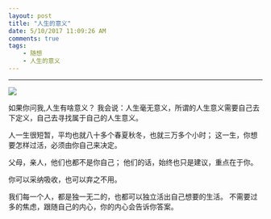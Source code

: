 ```yaml
---
layout: post
title: "人生的意义"
date: 5/10/2017 11:09:26 AM  
comments: true
tags: 
	- 随想 
	- 人生的意义
---
```

---
![](/assets/img/think_life_meaningful.jpg)

如果你问我,人生有啥意义？
我会说：人生毫无意义，所谓的人生意义需要自己去下定义，自己去寻找属于自己的人生意义。

人一生很短暂，平均也就八十多个春夏秋冬，也就三万多个小时；
这一生，你想要怎样过活，必须由你自己来决定。

父母，亲人，他们也都不是你自己；
他们的话，始终也只是建议，重点在于你。

你可以采纳吸收，也可以弃之不用。

我们每一个人，都是独一无二的，也都可以独立活出自己想要的生活。
不需要过多的焦虑，跟随自己的内心，你的内心会告诉你答案。



